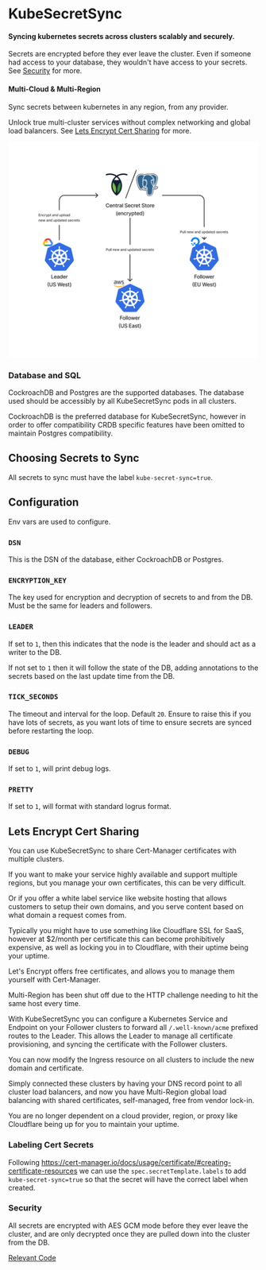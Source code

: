 # KubeSecretSync

#### Syncing kubernetes secrets across clusters scalably and securely.

Secrets are encrypted before they ever leave the cluster. Even if someone had access to your database, they wouldn't have access to your secrets. See [Security](#security) for more.
#### Multi-Cloud & Multi-Region

Sync secrets between kubernetes in any region, from any provider.

Unlock true multi-cluster services without complex networking and global load balancers. See [Lets Encrypt Cert Sharing](#lets-encrypt-cert-sharing) for more.

![diagram](./img/KubeSecretSync_Diagram.png)

### Database and SQL

CockroachDB and Postgres are the supported databases. The database used should be accessibly by all KubeSecretSync pods in all clusters.

CockroachDB is the preferred database for KubeSecretSync, however in order to offer compatibility CRDB specific features have been omitted to maintain Postgres compatibility.

## Choosing Secrets to Sync

All secrets to sync must have the label `kube-secret-sync=true`.

## Configuration

Env vars are used to configure.

### `DSN`

This is the DSN of the database, either CockroachDB or Postgres.

### `ENCRYPTION_KEY`

The key used for encryption and decryption of secrets to and from the DB. Must be the same for leaders and followers.

### `LEADER`

If set to `1`, then this indicates that the node is the leader and should act as a writer to the DB.

If not set to `1` then it will follow the state of the DB, adding annotations to the secrets based on the last update time from the DB.

### `TICK_SECONDS`

The timeout and interval for the loop. Default `20`. Ensure to raise this if you have lots of secrets, as you want lots of time to ensure secrets are synced before restarting the loop.

### `DEBUG`

If set to `1`, will print debug logs.

### `PRETTY`

If set to `1`, will format with standard logrus format.

## Lets Encrypt Cert Sharing

You can use KubeSecretSync to share Cert-Manager certificates with multiple clusters.

If you want to make your service highly available and support multiple regions, but you manage your own certificates, this can be very difficult.

Or if you offer a white label service like website hosting that allows customers to setup their own domains, and you serve content based on what domain a request comes from.

Typically you might have to use something like Cloudflare SSL for SaaS, however at $2/month per certificate this can become prohibitively expensive, as well as locking you in to Cloudflare, with their uptime being your uptime.

Let's Encrypt offers free certificates, and allows you to manage them yourself with Cert-Manager.

Multi-Region has been shut off due to the HTTP challenge needing to hit the same host every time.

With KubeSecretSync you can configure a Kubernetes Service and Endpoint on your Follower clusters to forward all `/.well-known/acme` prefixed routes to the Leader. This allows the Leader to manage all certificate provisioning, and syncing the certificate with the Follower clusters.

You can now modify the Ingress resource on all clusters to include the new domain and certificate.

Simply connected these clusters by having your DNS record point to all cluster load balancers, and now you have Multi-Region global load balancing with shared certificates, self-managed, free from vendor lock-in.

You are no longer dependent on a cloud provider, region, or proxy like Cloudflare being up for you to maintain your uptime.

### Labeling Cert Secrets

Following https://cert-manager.io/docs/usage/certificate/#creating-certificate-resources we can use the `spec.secretTemplate.labels` to add `kube-secret-sync=true` so that the secret will have the correct label when created.

### Security

All secrets are encrypted with AES GCM mode before they ever leave the cluster, and are only decrypted once they are pulled down into the cluster from the DB.

[Relevant Code](https://github.com/danthegoodman1/KubeSecretSync/blob/main/secrets.go#L92-L107)
